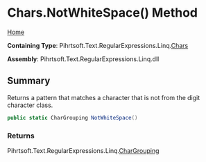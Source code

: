 # Chars\.NotWhiteSpace\(\) Method

[Home](../../../../../../README.md)

**Containing Type**: Pihrtsoft\.Text\.RegularExpressions\.Linq\.[Chars](../README.md)

**Assembly**: Pihrtsoft\.Text\.RegularExpressions\.Linq\.dll

## Summary

Returns a pattern that matches a character that is not from the digit character class\.

```csharp
public static CharGrouping NotWhiteSpace()
```

### Returns

Pihrtsoft\.Text\.RegularExpressions\.Linq\.[CharGrouping](../../CharGrouping/README.md)

